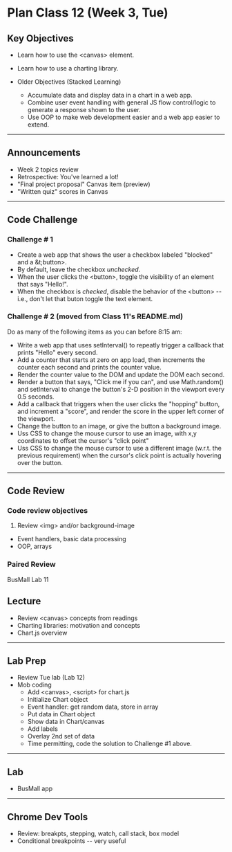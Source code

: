 # Plan Class 12 (Week 3, Tue)

## Key Objectives
- Learn how to use the &lt;canvas&gt; element.
- Learn how to use a charting library.

- Older Objectives (Stacked Learning)
  - Accumulate data and display data in a chart in a web app.
  - Combine user event handling with general JS flow control/logic to generate a response shown to the user.
  - Use OOP to make web development easier and a web app easier to extend.

---
## Announcements
- Week 2 topics review
- Retrospective: You've learned a lot!
- "Final project proposal" Canvas item (preview)
- "Written quiz" scores in Canvas

---
## Code Challenge

### Challenge # 1
- Create a web app that shows the user a checkbox labeled "blocked" and a &t;button&gt;.
- By default, leave the checkbox *unchecked*.
- When the user clicks the &lt;button&gt;, toggle the visibility of an element that says "Hello!".
- When the checkbox is *checked*, disable the behavior of the &lt;button&gt; -- i.e., don't let that buton toggle the text element.

### Challenge # 2 (moved from Class 11's README.md)
Do as many of the following items as you can before 8:15 am:
- Write a web app that uses setInterval() to repeatly trigger a callback that prints "Hello" every second.
- Add a counter that starts at zero on app load, then increments the counter each second and prints the counter value.
- Render the counter value to the DOM and update the DOM each second.
- Render a button that says, "Click me if you can", and use Math.random() and setInterval to change the button's 2-D position in the viewport every 0.5 seconds.
- Add a callback that triggers when the user clicks the "hopping" button, and increment a "score", and render the score in the upper left corner of the viewport.
- Change the button to an image, or give the button a background image.
- Uss CSS to change the mouse cursor to use an image, with x,y coordinates to offset the cursor's "click point"
- Uss CSS to change the mouse cursor to use a different image (w.r.t. the previous requirement) when the cursor's click point is actually hovering over the button.

---
## Code Review

### Code review objectives
1. Review &lt;img&gt; and/or background-image
- Event handlers, basic data processing
- OOP, arrays

### Paired Review
BusMall Lab 11

## Lecture
- Review &lt;canvas&gt; concepts from readings
- Charting libraries: motivation and concepts
- Chart.js overview

---
## Lab Prep
- Review Tue lab (Lab 12)
- Mob coding
  - Add &lt;canvas&gt;, &lt;script&gt; for chart.js
  - Initialize Chart object
  - Event handler: get random data, store in array
  - Put data in Chart object
  - Show data in Chart/canvas
  - Add labels
  - Overlay 2nd set of data
  - Time permitting, code the solution to Challenge #1 above.

---
## Lab
- BusMall app



---
## Chrome Dev Tools
- Review: breakpts, stepping, watch, call stack, box model
- Conditional breakpoints -- very useful
